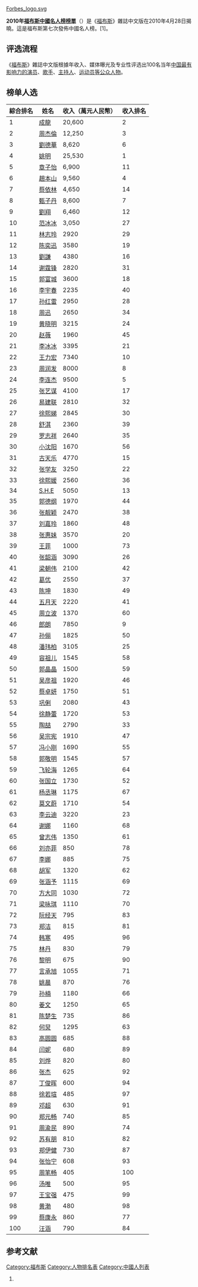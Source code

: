 [Forbes_logo.svg](https://zh.wikipedia.org/wiki/File:Forbes_logo.svg "fig:Forbes_logo.svg")

**2010年[福布斯中國名人榜榜單](../Page/福布斯中國名人榜.md "wikilink")**（）是《[福布斯](../Page/福布斯.md "wikilink")》雜誌中文版在2010年4月28日揭曉。這是福布斯第七次發佈中國名人榜。\[1\]。

## 评选流程

《[福布斯](../Page/福布斯.md "wikilink")》雜誌中文版根據年收入、媒体曝光及专业性评选出100名当年[中国最有影响力的](https://zh.wikipedia.org/wiki/中国 "wikilink")[演员](https://zh.wikipedia.org/wiki/演员 "wikilink")、[歌手](../Page/歌手.md "wikilink")、[主持人](https://zh.wikipedia.org/wiki/主持人 "wikilink")、[运动员等公众人物](https://zh.wikipedia.org/wiki/运动员 "wikilink")。

## 榜单人选

| 綜合排名 | 姓名                                                           | 收入（萬元人民幣） | 收入排名 |
| ---- | ------------------------------------------------------------ | --------- | ---- |
| 1    | [成龍](../Page/成龍.md "wikilink")                               | 20,600    | 2    |
| 2    | [周杰倫](../Page/周杰倫.md "wikilink")                             | 12,250    | 3    |
| 3    | [劉德華](../Page/劉德華.md "wikilink")                             | 8,620     | 6    |
| 4    | [姚明](https://zh.wikipedia.org/wiki/姚明 "wikilink")            | 25,530    | 1    |
| 5    | [章子怡](../Page/章子怡.md "wikilink")                             | 6,900     | 11   |
| 6    | [趙本山](../Page/赵本山.md "wikilink")                             | 9,560     | 4    |
| 7    | [蔡依林](../Page/蔡依林.md "wikilink")                             | 4,650     | 14   |
| 8    | [甄子丹](../Page/甄子丹.md "wikilink")                             | 8,600     | 7    |
| 9    | [劉翔](../Page/刘翔.md "wikilink")                               | 6,460     | 12   |
| 10   | [范冰冰](../Page/范冰冰.md "wikilink")                             | 3,050     | 27   |
| 11   | [林志玲](../Page/林志玲.md "wikilink")                             | 2920      | 29   |
| 12   | [陈奕迅](https://zh.wikipedia.org/wiki/陈奕迅 "wikilink")          | 3580      | 19   |
| 13   | [劉謙](../Page/劉謙_\(魔術師\).md "wikilink")                       | 4380      | 16   |
| 14   | [谢霆锋](https://zh.wikipedia.org/wiki/谢霆锋 "wikilink")          | 2820      | 31   |
| 15   | [郭富城](../Page/郭富城.md "wikilink")                             | 3600      | 18   |
| 16   | [李宇春](../Page/李宇春.md "wikilink")                             | 2235      | 40   |
| 17   | [孙红雷](../Page/孙红雷.md "wikilink")                             | 2950      | 28   |
| 18   | [周迅](../Page/周迅.md "wikilink")                               | 2650      | 34   |
| 19   | [黄晓明](../Page/黄晓明.md "wikilink")                             | 3215      | 24   |
| 20   | [赵薇](https://zh.wikipedia.org/wiki/赵薇 "wikilink")            | 1960      | 45   |
| 21   | [李冰冰](https://zh.wikipedia.org/wiki/李冰冰 "wikilink")          | 3395      | 21   |
| 22   | [王力宏](../Page/王力宏.md "wikilink")                             | 7340      | 10   |
| 23   | [周润发](../Page/周润发.md "wikilink")                             | 8000      | 8    |
| 24   | [李连杰](../Page/李连杰.md "wikilink")                             | 9500      | 5    |
| 25   | [张艺谋](../Page/张艺谋.md "wikilink")                             | 4100      | 17   |
| 26   | [易建联](https://zh.wikipedia.org/wiki/易建联 "wikilink")          | 2810      | 32   |
| 27   | [徐熙娣](../Page/徐熙娣.md "wikilink")                             | 2845      | 30   |
| 28   | [舒淇](../Page/舒淇.md "wikilink")                               | 2360      | 39   |
| 29   | [罗志祥](https://zh.wikipedia.org/wiki/罗志祥 "wikilink")          | 2640      | 35   |
| 30   | [小沈阳](../Page/小沈阳.md "wikilink")                             | 1670      | 56   |
| 31   | [古天乐](https://zh.wikipedia.org/wiki/古天乐 "wikilink")          | 4770      | 15   |
| 32   | [张学友](../Page/张学友.md "wikilink")                             | 3250      | 22   |
| 33   | [徐熙媛](../Page/徐熙媛.md "wikilink")                             | 2560      | 36   |
| 34   | [S.H.E](../Page/S.H.E.md "wikilink")                         | 5050      | 13   |
| 35   | [郭德纲](../Page/郭德纲.md "wikilink")                             | 1970      | 44   |
| 36   | [张靓颖](https://zh.wikipedia.org/wiki/张靓颖 "wikilink")          | 2470      | 38   |
| 37   | [刘嘉玲](https://zh.wikipedia.org/wiki/刘嘉玲 "wikilink")          | 1860      | 48   |
| 38   | [张惠妹](https://zh.wikipedia.org/wiki/张惠妹 "wikilink")          | 3570      | 20   |
| 39   | [王菲](../Page/王菲.md "wikilink")                               | 1000      | 73   |
| 40   | [张韶涵](https://zh.wikipedia.org/wiki/张韶涵 "wikilink")          | 3090      | 26   |
| 41   | [梁朝伟](https://zh.wikipedia.org/wiki/梁朝伟 "wikilink")          | 2100      | 42   |
| 42   | [葛优](../Page/葛优.md "wikilink")                               | 2550      | 37   |
| 43   | [陈坤](../Page/陈坤.md "wikilink")                               | 1830      | 49   |
| 44   | [五月天](../Page/五月天.md "wikilink")                             | 2220      | 41   |
| 45   | [周立波](https://zh.wikipedia.org/wiki/周立波 "wikilink")          | 1370      | 60   |
| 46   | [郎朗](../Page/郎朗.md "wikilink")                               | 7850      | 9    |
| 47   | [孙俪](../Page/孙俪.md "wikilink")                               | 1825      | 50   |
| 48   | [潘玮柏](https://zh.wikipedia.org/wiki/潘玮柏 "wikilink")          | 3105      | 25   |
| 49   | [容祖儿](https://zh.wikipedia.org/wiki/容祖儿 "wikilink")          | 1545      | 58   |
| 50   | [郭晶晶](../Page/郭晶晶.md "wikilink")                             | 1500      | 59   |
| 51   | [吴彦祖](https://zh.wikipedia.org/wiki/吴彦祖 "wikilink")          | 1920      | 46   |
| 52   | [蔡卓妍](../Page/蔡卓妍.md "wikilink")                             | 1750      | 51   |
| 53   | [巩俐](../Page/巩俐.md "wikilink")                               | 2080      | 43   |
| 54   | [徐静蕾](../Page/徐静蕾.md "wikilink")                             | 1720      | 53   |
| 55   | [陶喆](../Page/陶喆.md "wikilink")                               | 2790      | 33   |
| 56   | [吴宗宪](https://zh.wikipedia.org/wiki/吴宗宪 "wikilink")          | 1910      | 47   |
| 57   | [冯小刚](../Page/冯小刚.md "wikilink")                             | 1690      | 55   |
| 58   | [郭敬明](../Page/郭敬明.md "wikilink")                             | 1545      | 57   |
| 59   | [飞轮海](https://zh.wikipedia.org/wiki/飞轮海 "wikilink")          | 1265      | 64   |
| 60   | [张国立](../Page/张国立.md "wikilink")                             | 1730      | 52   |
| 61   | [杨丞琳](https://zh.wikipedia.org/wiki/杨丞琳 "wikilink")          | 1175      | 67   |
| 62   | [莫文蔚](../Page/莫文蔚.md "wikilink")                             | 1710      | 54   |
| 63   | [李云迪](../Page/李云迪.md "wikilink")                             | 3220      | 23   |
| 64   | [谢娜](../Page/谢娜.md "wikilink")                               | 1160      | 68   |
| 65   | [曾志伟](https://zh.wikipedia.org/wiki/曾志伟 "wikilink")          | 1350      | 61   |
| 66   | [刘亦菲](../Page/刘亦菲.md "wikilink")                             | 850       | 78   |
| 67   | [李娜](../Page/李娜.md "wikilink")                               | 885       | 75   |
| 68   | [胡军](https://zh.wikipedia.org/wiki/胡军 "wikilink")            | 1320      | 62   |
| 69   | [张涵予](../Page/张涵予.md "wikilink")                             | 1115      | 69   |
| 70   | [方大同](https://zh.wikipedia.org/wiki/方大同 "wikilink")          | 1030      | 72   |
| 71   | [梁咏琪](https://zh.wikipedia.org/wiki/梁咏琪 "wikilink")          | 1110      | 70   |
| 72   | [阮经天](https://zh.wikipedia.org/wiki/阮经天 "wikilink")          | 795       | 83   |
| 73   | [郑洁](../Page/郑洁.md "wikilink")                               | 815       | 81   |
| 74   | [韩寒](../Page/韩寒.md "wikilink")                               | 495       | 96   |
| 75   | [林丹](../Page/林丹.md "wikilink")                               | 830       | 79   |
| 76   | [黎明](../Page/黎明.md "wikilink")                               | 675       | 90   |
| 77   | [言承旭](../Page/言承旭.md "wikilink")                             | 1055      | 71   |
| 78   | [姚晨](../Page/姚晨.md "wikilink")                               | 870       | 76   |
| 79   | [孙楠](../Page/孙楠.md "wikilink")                               | 1180      | 66   |
| 80   | [姜文](../Page/姜文.md "wikilink")                               | 1250      | 65   |
| 81   | [陈楚生](https://zh.wikipedia.org/wiki/陈楚生 "wikilink")          | 735       | 86   |
| 82   | [何炅](../Page/何炅.md "wikilink")                               | 1295      | 63   |
| 83   | [高圆圆](../Page/高圆圆.md "wikilink")                             | 685       | 88   |
| 84   | [闫妮](../Page/闫妮.md "wikilink")                               | 680       | 89   |
| 85   | [刘烨](../Page/刘烨_\(演员\).md "wikilink")                        | 820       | 80   |
| 86   | [张杰](https://zh.wikipedia.org/wiki/张杰_\(中国大陆歌手\) "wikilink") | 625       | 92   |
| 87   | [丁俊晖](../Page/丁俊晖.md "wikilink")                             | 600       | 94   |
| 88   | [徐若瑄](../Page/徐若瑄.md "wikilink")                             | 485       | 97   |
| 89   | [邓超](../Page/邓超.md "wikilink")                               | 630       | 91   |
| 90   | [郑元畅](https://zh.wikipedia.org/wiki/郑元畅 "wikilink")          | 740       | 85   |
| 91   | [周渝民](https://zh.wikipedia.org/wiki/周渝民 "wikilink")          | 890       | 74   |
| 92   | [苏有朋](https://zh.wikipedia.org/wiki/苏有朋 "wikilink")          | 810       | 82   |
| 93   | [郑伊健](https://zh.wikipedia.org/wiki/郑伊健 "wikilink")          | 730       | 87   |
| 94   | [张怡宁](../Page/张怡宁.md "wikilink")                             | 608       | 93   |
| 95   | [周笔畅](../Page/周笔畅.md "wikilink")                             | 405       | 100  |
| 96   | [汤唯](../Page/汤唯.md "wikilink")                               | 500       | 95   |
| 97   | [王宝强](../Page/王宝强.md "wikilink")                             | 475       | 99   |
| 98   | [黄渤](../Page/黄渤.md "wikilink")                               | 480       | 98   |
| 99   | [蔡康永](../Page/蔡康永.md "wikilink")                             | 860       | 77   |
| 100  | [汪涵](../Page/汪涵.md "wikilink")                               | 790       | 84   |

## 参考文献

[Category:福布斯](https://zh.wikipedia.org/wiki/Category:福布斯 "wikilink")
[Category:人物排名表](https://zh.wikipedia.org/wiki/Category:人物排名表 "wikilink")
[Category:中國人列表](https://zh.wikipedia.org/wiki/Category:中國人列表 "wikilink")

1.